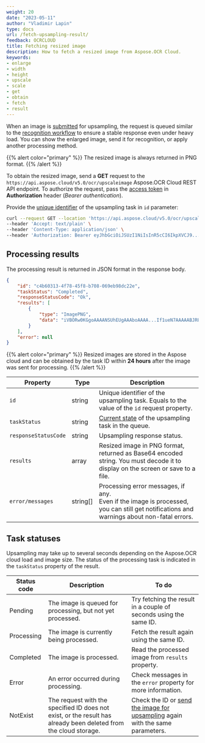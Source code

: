 ```yaml
---
weight: 20
date: "2023-05-11"
author: "Vladimir Lapin"
type: docs
url: /fetch-upsampling-result/
feedback: OCRCLOUD
title: Fetching resized image
description: How to fetch a resized image from Aspose.OCR Cloud.
keywords:
- enlarge
- width
- height
- upscale
- scale
- get
- obtain
- fetch
- result
---
```


When an image is [submitted](/ocr/send-image-for-upsampling/#using-the-dedicated-endpoint) for upsampling, the request is queued similar to the [recognition workflow](/ocr/recognition-workflow/) to ensure a stable response even under heavy load. You can show the enlarged image, send it for recognition, or apply another processing method.

{{% alert color="primary" %}}
The resized image is always returned in PNG format.
{{% /alert %}}

To obtain the resized image, send a **GET** request to the `https://api.aspose.cloud/v5.0/ocr/upscaleimage` Aspose.OCR Cloud REST API endpoint. To authorize the request, pass the [access token](/ocr/authorization/) in **Authorization** header (_Bearer authentication_).

Provide the [unique identifier](/ocr/send-image-for-upsampling/#return-value) of the upsampling task in `id` parameter:

```bash
curl --request GET --location 'https://api.aspose.cloud/v5.0/ocr/upscaleimage?id=c4b60313-4f78-45f8-b708-069eb98dc22e' \
--header 'Accept: text/plain' \
--header 'Content-Type: application/json' \
--header 'Authorization: Bearer eyJhbGciOiJSUzI1NiIsInR5cCI6IkpXVCJ9...HaRYOxBcCRCPLnrFCVXpw7UA' \
```

## Processing results

The processing result is returned in JSON format in the response body.

```json
{
	"id": "c4b60313-4f78-45f8-b708-069eb98dc22e",
	"taskStatus": "Completed",
	"responseStatusCode": "Ok",
	"results": [
		{
			"type": "ImagePNG",
			"data": "iVBORw0KGgoAAAANSUhEUgAAAboAAAA...If1ueN7AAAAABJRU5ErkJggg=="
		}
	],
	"error": null
}
```

{{% alert color="primary" %}}
Resized images are stored in the Aspose cloud and can be obtained by the task ID within **24 hours** after the image was sent for processing.
{{% /alert %}}

Property | Type | Description
--------- | ---- | -----------
`id` | string | Unique identifier of the upsampling task. Equals to the value of the `id` request property.
`taskStatus` | string | [Current state](#task-statuses) of the upsampling task in the queue.
`responseStatusCode` | string | Upsampling response status.
`results` | array | Resized image in PNG format, returned as Base64 encoded string. You must decode it to display on the screen or save to a file.
`error/messages` | string[] | Processing error messages, if any.<br />Even if the image is processed, you can still get notifications and warnings about non-fatal errors.

## Task statuses

Upsampling may take up to several seconds depending on the Aspose.OCR cloud load and image size. The status of the processing task is indicated in the `taskStatus` property of the result.

Status code | Description | To do
----------- | ----------- | ------
Pending | The image is queued for processing, but not yet processed. | Try fetching the result in a couple of seconds using the same ID.
Processing | The image is currently being processed. | Fetch the result again using the same ID.
Completed | The image is processed. | Read the processed image from `results` property.
Error | An error occurred during processing. | Check messages in the `error` property for more information.
NotExist | The request with the specified ID does not exist, or the result has already been deleted from the cloud storage. | Check the ID or [send the image for upsampling](/ocr/send-image-for-upsampling/#using-the-dedicated-endpoint) again with the same parameters.
